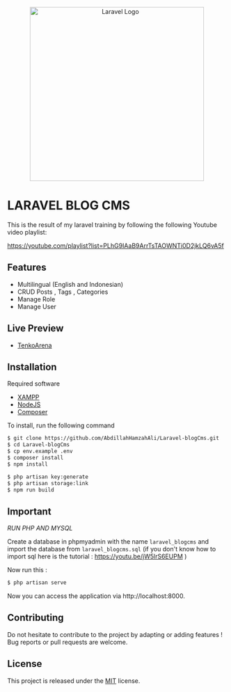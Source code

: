 <p align="center"><a href="https://laravel.com" target="_blank"><img src="https://raw.githubusercontent.com/laravel/art/master/logo-lockup/5%20SVG/2%20CMYK/1%20Full%20Color/laravel-logolockup-cmyk-red.svg" width="400" alt="Laravel Logo"></a></p>


# LARAVEL BLOG CMS

This is the result of my laravel training by following the following Youtube video playlist: 

https://youtube.com/playlist?list=PLhG9IAaB9ArrTsTAOWNTi0D2jkLQ6vA5f


## Features

- Multilingual (English and Indonesian)
- CRUD Posts , Tags , Categories 
- Manage Role
- Manage User

## Live Preview
- [TenkoArena](https://tenkoarena.000webhostapp.com/)

## Installation

Required software
- [XAMPP](https://www.apachefriends.org/)
- [NodeJS](https://nodejs.org)
- [Composer](https://getcomposer.org/download/)


To install, run the following command

```bash
$ git clone https://github.com/AbdillahHamzahAli/Laravel-blogCms.git
$ cd Laravel-blogCms
$ cp env.example .env
$ composer install
$ npm install
```
```bash
$ php artisan key:generate
$ php artisan storage:link
$ npm run build
```
## Important

*RUN PHP AND MYSQL*

Create a database in phpmyadmin with the name `laravel_blogcms` and import the database from `laravel_blogcms.sql` (if you don't know how to import sql here is the tutorial : https://youtu.be/jW5lrS6EUPM )

Now run this : 
```bash
$ php artisan serve
```
Now you can access the application via http://localhost:8000.




## Contributing

Do not hesitate to contribute to the project by adapting or adding features ! Bug reports or pull requests are welcome.


## License

This project is released under the [MIT](http://opensource.org/licenses/MIT) license.
